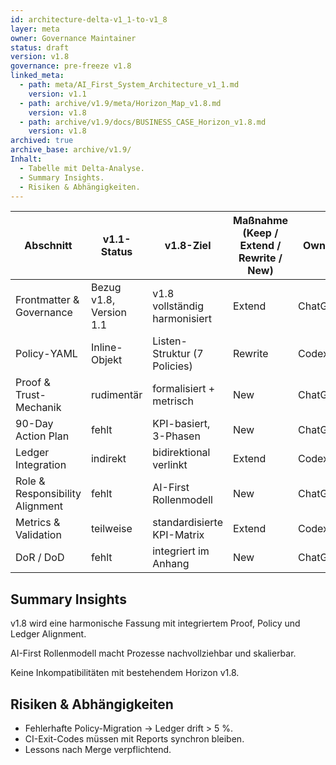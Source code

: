 ```yaml
---
id: architecture-delta-v1_1-to-v1_8
layer: meta
owner: Governance Maintainer
status: draft
version: v1.8
governance: pre-freeze v1.8
linked_meta:
  - path: meta/AI_First_System_Architecture_v1_1.md
    version: v1.1
  - path: archive/v1.9/meta/Horizon_Map_v1.8.md
    version: v1.8
  - path: archive/v1.9/docs/BUSINESS_CASE_Horizon_v1.8.md
    version: v1.8
archived: true
archive_base: archive/v1.9/
Inhalt:
  - Tabelle mit Delta-Analyse.
  - Summary Insights.
  - Risiken & Abhängigkeiten.
---
```


| Abschnitt | v1.1-Status | v1.8-Ziel | Maßnahme (Keep / Extend / Rewrite / New) | Owner | Quelle |
| --- | --- | --- | --- | --- | --- |
| Frontmatter & Governance | Bezug v1.8, Version 1.1 | v1.8 vollständig harmonisiert | Extend | ChatGPT | Horizon/Business v1.8 |
| Policy-YAML | Inline-Objekt | Listen-Struktur (7 Policies) | Rewrite | Codex | Diagnose v2 |
| Proof & Trust-Mechanik | rudimentär | formalisiert + metrisch | New | ChatGPT | Meta-Systemkarte |
| 90-Day Action Plan | fehlt | KPI-basiert, 3-Phasen | New | ChatGPT | Horizon Recommendations |
| Ledger Integration | indirekt | bidirektional verlinkt | Extend | Codex | artefacts/sync/System_Harmony_Ledger.md |
| Role & Responsibility Alignment | fehlt | AI-First Rollenmodell | New | ChatGPT | Rebrief_AT-015 |
| Metrics & Validation | teilweise | standardisierte KPI-Matrix | Extend | Codex | Business ROI + Ledger |
| DoR / DoD | fehlt | integriert im Anhang | New | ChatGPT | Governance v1.6 |

## Summary Insights

v1.8 wird eine harmonische Fassung mit integriertem Proof, Policy und Ledger Alignment.

AI-First Rollenmodell macht Prozesse nachvollziehbar und skalierbar.

Keine Inkompatibilitäten mit bestehendem Horizon v1.8.

## Risiken & Abhängigkeiten

- Fehlerhafte Policy-Migration → Ledger drift > 5 %.
- CI-Exit-Codes müssen mit Reports synchron bleiben.
- Lessons nach Merge verpflichtend.

